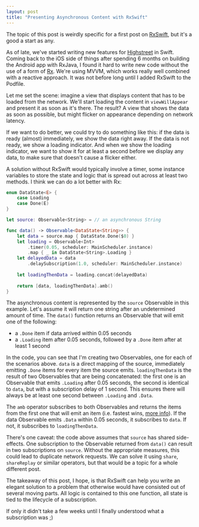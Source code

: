 ```yaml
---
layout: post
title: "Presenting Asynchronous Content with RxSwift"
---
```


The topic of this post is weirdly specific for a first post on [RxSwift](https://github.com/ReactiveX/RxSwift), but it's a good a start as any.

As of late, we've started writing new features for [Highstreet](http://www.highstreetapp.com) in Swift. Coming back to the iOS side of things after spending 6 months on building the Android app with RxJava, I found it hard to write new code without the use of a form of [Rx](http://reactivex.io). We're using MVVM, which works really well combined with a reactive approach. It was not before long until I added RxSwift to the Podfile.

Let me set the scene: imagine a view that displays content that has to be loaded from the network. We'll start loading the content in `viewWillAppear` and present it as soon as it's there. The result? A view that shows the data as soon as possible, but might flicker on appearance depending on network latency.

If we want to do better, we could try to do something like this: if the data is ready (almost) immediately, we show the data right away. If the data is not ready, we show a loading indicator. And when we show the loading indicator, we want to show it for at least a second before we display any data, to make sure that doesn't cause a flicker either.

A solution without RxSwift would typically involve a timer, some instance variables to store the state and logic that is spread out across at least two methods. I think we can do a lot better with Rx:

```swift
enum DataState<E> {
    case Loading
    case Done(E)
}

let source: Observable<String> = // an asynchronous String

func data() -> Observable<DataState<String>> {
    let data = source.map { DataState.Done($0) }
    let loading = Observable<Int>
		.timer(0.05, scheduler: MainScheduler.instance)
		.map { _ in DataState<String>.Loading }
    let delayedData = data
    	.delaySubscription(1.0, scheduler: MainScheduler.instance)
    
    let loadingThenData = loading.concat(delayedData)
    
    return [data, loadingThenData].amb()
}
```

The asynchronous content is represented by the `source` Observable in this example. Let's assume it will return one string after an undetermined amount of time. The `data()` function returns an Observable that will emit one of the following:

- a `.Done` item if data arrived within 0.05 seconds
- a `.Loading` item after 0.05 seconds, followed by a `.Done` item after at least 1 second

In the code, you can see that I'm creating two Observables, one for each of the scenarios above. `data` is a direct mapping of the source, immediately emitting `.Done` items for every item the source emits. `loadingThenData` is the result of two Observables that are being concatenated: the first one is an Observable that emits `.Loading` after 0.05 seconds, the second is identical to `data`, but with a subscription delay of 1 second. This ensures there will always be at least one second between `.Loading` and `.Data`.

The `amb` operator subscribes to both Observables and returns the items from the first one that will emit an item (i.e. fastest wins, [more info](http://reactivex.io/documentation/operators/amb.html)). If the data Observable emits `.Data` within 0.05 seconds, it subscribes to `data`. If not, it subscribes to `loadingThenData`.

There's one caveat: the code above assumes that `source` has shared side-effects. One subscription to the Observable returned from `data()` can result in two subscriptions on `source`. Without the appropriate measures, this could lead to duplicate network requests. We can solve it using `share`, `shareReplay` or similar operators, but that would be a topic for a whole different post.

The takeaway of this post, I hope, is that RxSwift can help you write an elegant solution to a problem that otherwise would have consisted out of several moving parts. All logic is contained to this one function, all state is tied to the lifecycle of a subscription.

If only it didn't take a few weeks until I finally understood what a subscription was ;)
